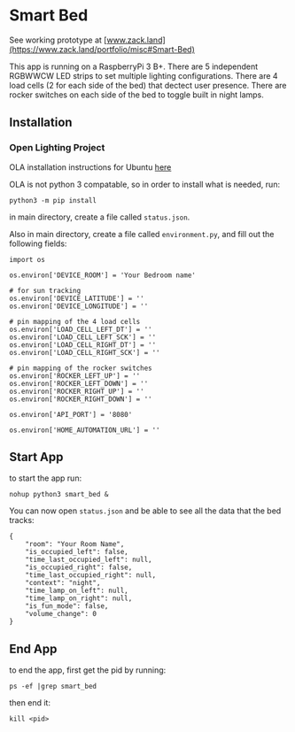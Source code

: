 # Smart Bed

See working prototype at [www.zack.land](https://www.zack.land/portfolio/misc#Smart-Bed)

This app is running on a RaspberryPi 3 B+. 
There are 5 independent RGBWWCW LED strips to set multiple lighting configurations. 
There are 4 load cells (2 for each side of the bed) that dectect user presence. 
There are rocker switches on each side of the bed to toggle built in night lamps.

## Installation

### Open Lighting Project

OLA installation instructions for Ubuntu [here](http://opendmx.net/index.php/OLA_Debian_/_Ubuntu)

OLA is not python 3 compatable, so in order to install what is needed, run:

```
python3 -m pip install
```

in main directory, create a file called `status.json`.

Also in main directory, create a file called `environment.py`, and fill out the following fields:
```
import os

os.environ['DEVICE_ROOM'] = 'Your Bedroom name'

# for sun tracking
os.environ['DEVICE_LATITUDE'] = ''
os.environ['DEVICE_LONGITUDE'] = ''

# pin mapping of the 4 load cells
os.environ['LOAD_CELL_LEFT_DT'] = ''
os.environ['LOAD_CELL_LEFT_SCK'] = ''
os.environ['LOAD_CELL_RIGHT_DT'] = ''
os.environ['LOAD_CELL_RIGHT_SCK'] = ''

# pin mapping of the rocker switches
os.environ['ROCKER_LEFT_UP'] = ''
os.environ['ROCKER_LEFT_DOWN'] = ''
os.environ['ROCKER_RIGHT_UP'] = ''
os.environ['ROCKER_RIGHT_DOWN'] = ''

os.environ['API_PORT'] = '8080'

os.environ['HOME_AUTOMATION_URL'] = ''
```

## Start App

to start the app run:
```
nohup python3 smart_bed &
```

You can now open `status.json` and be able to see all the data that the bed tracks:

```
{
    "room": "Your Room Name",
    "is_occupied_left": false,
    "time_last_occupied_left": null,
    "is_occupied_right": false,
    "time_last_occupied_right": null,
    "context": "night",
    "time_lamp_on_left": null,
    "time_lamp_on_right": null,
    "is_fun_mode": false,
    "volume_change": 0
}
```

## End App

to end the app, first get the pid by running:
```
ps -ef |grep smart_bed
```
then end it:
```
kill <pid> 
```